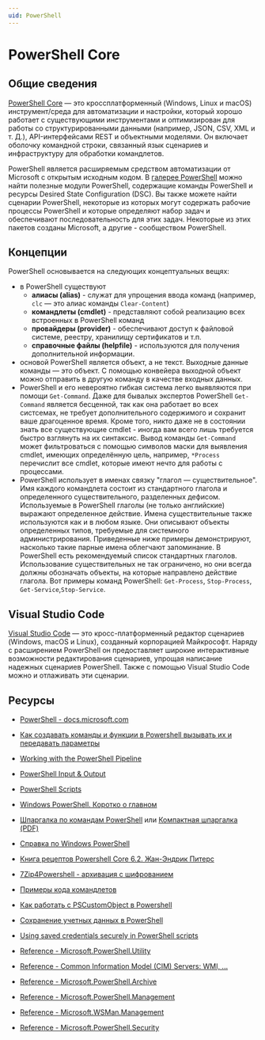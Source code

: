 ```yaml
---
uid: PowerShell
---
```


# PowerShell Core

## Общие сведения

[PowerShell Core](https://github.com/PowerShell/PowerShell) — это кроссплатформенный (Windows, Linux и macOS) инструмент/среда для автоматизации и настройки, который хорошо работает с существующими инструментами и оптимизирован для работы со структурированными данными (например, JSON, CSV, XML и т. Д.), API-интерфейсами REST и объектными моделями. Он включает оболочку командной строки, связанный язык сценариев и инфраструктуру для обработки командлетов.

PowerShell является расширяемым средством автоматизации от Microsoft с открытым исходным кодом. В [галерее PowerShell](https://www.powershellgallery.com/) можно найти полезные модули PowerShell, содержащие команды PowerShell и ресурсы Desired State Configuration (DSC). Вы также можете найти сценарии PowerShell, некоторые из которых могут содержать рабочие процессы PowerShell и которые определяют набор задач и обеспечивают последовательность для этих задач. Некоторые из этих пакетов созданы Microsoft, а другие - сообществом PowerShell.

## Концепции

PowerShell основывается на следующих концептуальных вещях:

- в PowerShell существуют
  - **алиасы (alias)** - служат для упрощения ввода команд (например, `clc` — это алиас команды `Clear-Content`)
  - **командлеты (cmdlet)** - представляют собой реализацию всех встроенных в PowerShell команд
  - **провайдеры (provider)** - обеспечивают доступ к файловой системе, реестру, хранилищу сертификатов и т.п.
  - **справочные файлы (helpfile)** - используются для получения дополнительной информации.
- основой PowerShell является объект, а не текст. Выходные данные команды — это объект. С помощью конвейера выходной объект можно отправить в другую команду в качестве входных данных.
- PowerShell и его невероятно гибкая система легко выявляются при помощи `Get-Command`. Даже для бывалых экспертов PowerShell `Get-Command` является бесценной, так как она работает во всех систсемах, не требует дополнительного содержимого и сохранит ваше драгоценное время. Кроме того, никто даже не в состоянии знать все существующие cmdlet - иногда вам всего лишь требуется быстро взглянуть на их синтаксис.
  Вывод команды `Get-Command` может фильтроваться с помощью символов маски для выявления cmdlet, имеющих определённую цель, например, `*Process` перечислит все cmdlet, которые имеют нечто для работы с процессами.
- PowerShell использует в именах связку "глагол — существительное". Имя каждого командлета состоит из стандартного глагола и определенного существительного, разделенных дефисом. Используемые в PowerShell глаголы (не только английские) выражают определенное действие. Имена существительные также используются как и в любом языке. Они описывают объекты определенных типов, требуемые для системного администрирования. Приведенные ниже примеры демонстрируют, насколько такие парные имена облегчают запоминание.
  В PowerShell есть рекомендуемый список стандартных глаголов. Использование существительных не так ограничено, но они всегда должны обозначать объекты, на которые направлено действие глагола. Вот примеры команд PowerShell: `Get-Process`, `Stop-Process`, `Get-Service`,`Stop-Service`.

## Visual Studio Code

[Visual Studio Code](https://docs.microsoft.com/ru-ru/powershell/scripting/components/vscode/using-vscode?view=powershell-7) — это кросс-платформенный редактор сценариев (Windows, macOS и Linux), созданный корпорацией Майкрософт. Наряду с расширением PowerShell он предоставляет широкие интерактивные возможности редактирования сценариев, упрощая написание надежных сценариев PowerShell. Также с помощью Visual Studio Code можно и отлаживать эти сценарии.

## Ресурсы

- [PowerShell - docs.microsoft.com](https://docs.microsoft.com/ru-ru/powershell/scripting/overview?view=powershell-7)
- [Как создавать команды и функции в Powershell вызывать их и передавать параметры](https://fixmypc.ru/post/sozdanie-funktsii-powershell-i-komandy-s-vyzovom-i-peredachei-parametrov/)
- [Working with the PowerShell Pipeline](https://techthoughts.info/working-with-the-powershell-pipeline/)
- [PowerShell Input & Output](https://techthoughts.info/powershell-input-output/)
- [PowerShell Scripts](https://techthoughts.info/powershell-scripts/)
- [Windows PowerShell. Коротко о главном](https://compress.ru/article.aspx?id=18333)
- [Шпаргалка по командам PowerShell](https://www.comparitech.com/net-admin/powershell-cheat-sheet/) или [Компактная шпаргалка (PDF)](https://cdn.comparitech.com/wp-content/uploads/2018/08/Comparitech-Powershell-cheatsheet.pdf)
- [Справка по Windows PowerShell](https://winintro.ru/windowspowershellhelp.ru/)
- [Книга рецептов Powershell Core 6.2. Жан-Эндрик Питерс](http://onreader.mdl.ru/PowershellCore62Cookbook/content/index.html)
- [7Zip4Powershell - архивация с шифрованием](https://www.sans.org/blog/powershell-7-zip-module-versus-compress-archive-with-encryption/)
- [Примеры кода командлетов](https://docs.microsoft.com/ru-ru/powershell/scripting/developer/cmdlet/examples-of-cmdlet-code?view=powershell-7)
- [Как работать с PSCustomObject в Powershell](https://fixmypc.ru/post/rabota-s-tipom-powershell-pscustomobject-na-primerakh/)
- [Сохранение учетных данных в PowerShell](https://windowsnotes.ru/powershell-2/soxranenie-uchetnyx-dannyx-v-powershell/)
- [Using saved credentials securely in PowerShell scripts](https://purple.telstra.com.au/blog/using-saved-credentials-securely-in-powershell-scripts)

- [Reference - Microsoft.PowerShell.Utility](https://docs.microsoft.com/ru-ru/powershell/module/microsoft.powershell.utility/?view=powershell-7)
- [Reference - Common Information Model (CIM) Servers: WMI, ...](https://docs.microsoft.com/ru-ru/powershell/module/cimcmdlets/?view=powershell-7)
- [Reference - Microsoft.PowerShell.Archive](https://docs.microsoft.com/ru-ru/powershell/module/microsoft.powershell.archive/?view=powershell-7)
- [Reference - Microsoft.PowerShell.Management](https://docs.microsoft.com/ru-ru/powershell/module/microsoft.powershell.management/?view=powershell-7)
- [Reference - Microsoft.WSMan.Management](https://docs.microsoft.com/ru-ru/powershell/module/microsoft.wsman.management/?view=powershell-7)
- [Reference - Microsoft.PowerShell.Security](https://docs.microsoft.com/ru-ru/powershell/module/microsoft.powershell.security/?view=powershell-7)
